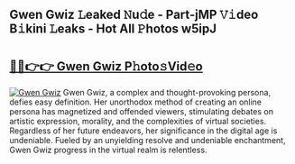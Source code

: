 ## Gwen Gwiz 𝙻eaked 𝙽u𝚍e - Part-jMP 𝚅𝚒deo B𝚒kini 𝙻eaks - Hot All 𝙿hotos w5ipJ

# <h2><a href="http://ld02va.urlbe.top/?page=Gwen+Gwiz">🔗🔗👉👉 Gwen Gwiz P𝚑oto𝚜Vid𝚎o</a></h2>

[![Gwen Gwiz](https://i.imgur.com/eBuTRDB.gif)](http://ld02va.urlbe.top/?page=Gwen+Gwiz)
Gwen Gwiz, a complex and thought-provoking persona, defies easy definition. Her unorthodox method of creating an online persona has magnetized and offended viewers, stimulating debates on artistic expression, morality, and the complexities of virtual societies. Regardless of her future endeavors, her significance in the digital age is undeniable. Fueled by an unyielding resolve and undeniable enchantment, Gwen Gwiz progress in the virtual realm is relentless.
